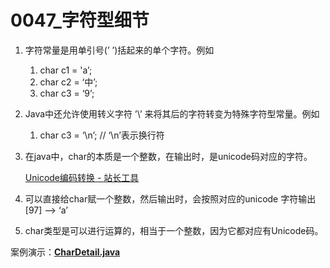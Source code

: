 # 0047_字符型细节

1. 字符常量是用单引号(’ ’)括起来的单个字符。例如
    1. char c1 = 'a’;
    2. char c2 = ‘中’;
    3. char c3 = ‘9’;
2. Java中还允许使用转义字符 ’\’ 来将其后的字符转变为特殊字符型常量。例如
    1. char c3 = ‘\n’;    //  ‘\n’表示换行符
3. 在java中，char的本质是一个整数，在输出时，是unicode码对应的字符。
    
    [Unicode编码转换 - 站长工具](http://tool.chinaz.com/Tools/Unicode.aspx)
    
4. 可以直接给char赋一个整数，然后输出时，会按照对应的unicode 字符输出 [97]  —>  ‘a’
5. char类型是可以进行运算的，相当于一个整数，因为它都对应有Unicode码。

案例演示：**[CharDetail.java](https://github.com/dnx00/Notes_on_the_Course_of_Han_Shunping_Gradually_Learning_Java/blob/main/Chapter03_%E5%8F%98%E9%87%8F/0047_%E5%AD%97%E7%AC%A6%E5%9E%8B%E7%BB%86%E8%8A%82/CharDetail.java)**
